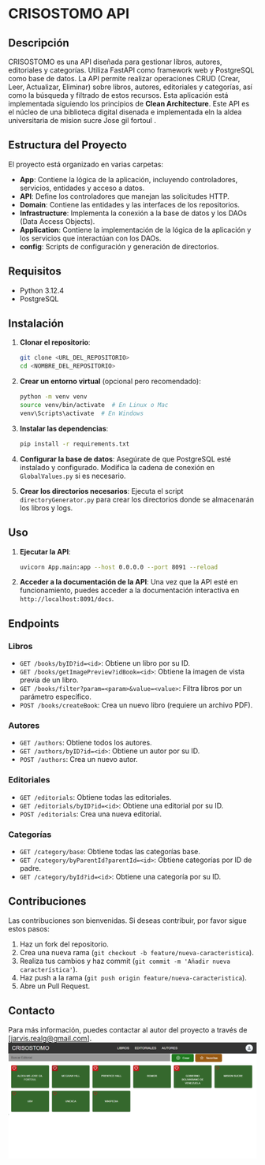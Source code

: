 # CRISOSTOMO API

## Descripción
CRISOSTOMO es una API diseñada para gestionar libros, autores, editoriales y categorías. Utiliza FastAPI como framework web y PostgreSQL como base de datos. La API permite realizar operaciones CRUD (Crear, Leer, Actualizar, Eliminar) sobre libros, autores, editoriales y categorías, así como la búsqueda y filtrado de estos recursos. Esta aplicación está implementada siguiendo los principios de **Clean Architecture**. Este API es el núcleo de una biblioteca digital disenada e implementada eln la aldea universitaria de mision sucre Jose gil fortoul .

## Estructura del Proyecto
El proyecto está organizado en varias carpetas:

- **App**: Contiene la lógica de la aplicación, incluyendo controladores, servicios, entidades y acceso a datos.
- **API**: Define los controladores que manejan las solicitudes HTTP.
- **Domain**: Contiene las entidades y las interfaces de los repositorios.
- **Infrastructure**: Implementa la conexión a la base de datos y los DAOs (Data Access Objects).
- **Application**: Contiene la implementación de la lógica de la aplicación y los servicios que interactúan con los DAOs.
- **config**: Scripts de configuración y generación de directorios.

## Requisitos
- Python 3.12.4
- PostgreSQL

## Instalación

1. **Clonar el repositorio**:
   ```bash
   git clone <URL_DEL_REPOSITORIO>
   cd <NOMBRE_DEL_REPOSITORIO>
   ```

2. **Crear un entorno virtual** (opcional pero recomendado):
   ```bash
   python -m venv venv
   source venv/bin/activate  # En Linux o Mac
   venv\Scripts\activate  # En Windows
   ```

3. **Instalar las dependencias**:
   ```bash
   pip install -r requirements.txt
   ```

4. **Configurar la base de datos**: Asegúrate de que PostgreSQL esté instalado y configurado. Modifica la cadena de conexión en `GlobalValues.py` si es necesario.

5. **Crear los directorios necesarios**:
   Ejecuta el script `directoryGenerator.py` para crear los directorios donde se almacenarán los libros y logs.

## Uso

1. **Ejecutar la API**:
   ```bash
   uvicorn App.main:app --host 0.0.0.0 --port 8091 --reload
   ```

2. **Acceder a la documentación de la API**: Una vez que la API esté en funcionamiento, puedes acceder a la documentación interactiva en `http://localhost:8091/docs`.

## Endpoints

### Libros
- `GET /books/byID?id=<id>`: Obtiene un libro por su ID.
- `GET /books/getImagePreview?idBook=<id>`: Obtiene la imagen de vista previa de un libro.
- `GET /books/filter?param=<param>&value=<value>`: Filtra libros por un parámetro específico.
- `POST /books/createBook`: Crea un nuevo libro (requiere un archivo PDF).

### Autores
- `GET /authors`: Obtiene todos los autores.
- `GET /authors/byID?id=<id>`: Obtiene un autor por su ID.
- `POST /authors`: Crea un nuevo autor.

### Editoriales
- `GET /editorials`: Obtiene todas las editoriales.
- `GET /editorials/byID?id=<id>`: Obtiene una editorial por su ID.
- `POST /editorials`: Crea una nueva editorial.

### Categorías
- `GET /category/base`: Obtiene todas las categorías base.
- `GET /category/byParentId?parentId=<id>`: Obtiene categorías por ID de padre.
- `GET /category/byId?id=<id>`: Obtiene una categoría por su ID.

## Contribuciones
Las contribuciones son bienvenidas. Si deseas contribuir, por favor sigue estos pasos:
1. Haz un fork del repositorio.
2. Crea una nueva rama (`git checkout -b feature/nueva-caracteristica`).
3. Realiza tus cambios y haz commit (`git commit -m 'Añadir nueva característica'`).
4. Haz push a la rama (`git push origin feature/nueva-caracteristica`).
5. Abre un Pull Request.

## Contacto
Para más información, puedes contactar al autor del proyecto a través de [jarvis.realg@gmail.com].
![alt text](image.png)